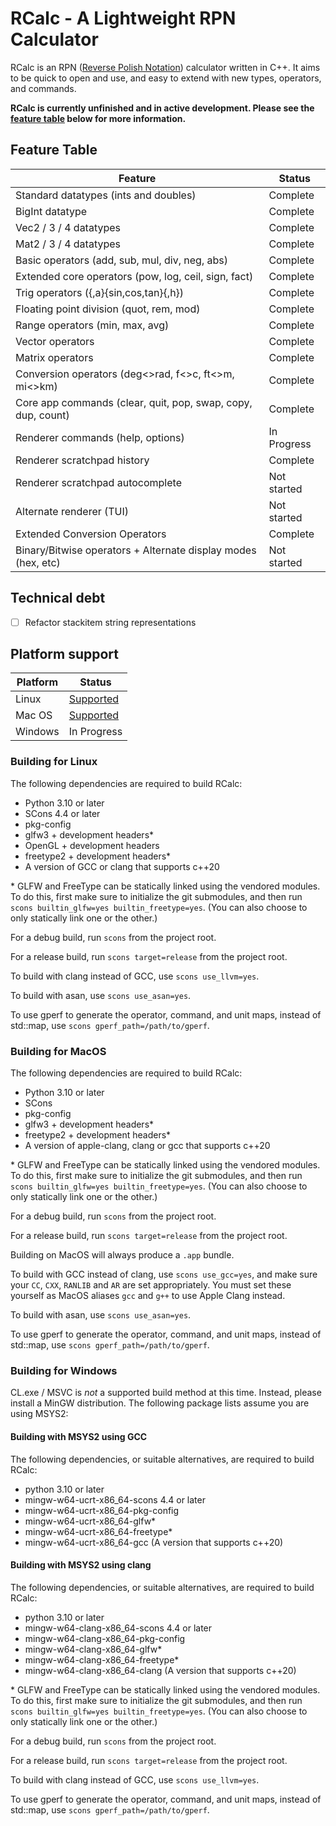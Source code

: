 # RCalc - A Lightweight RPN Calculator

RCalc is an RPN ([Reverse Polish Notation](https://en.wikipedia.org/wiki/Reverse_Polish_notation)) calculator written in C++.
It aims to be quick to open and use, and easy to extend with new types, operators, and commands.

**RCalc is currently unfinished and in active development. Please see the [feature table](#feature-table) below for more information.**


## Feature Table

| Feature                                                       | Status            |
| -------                                                       | ------            |
| Standard datatypes (ints and doubles)                         | Complete          |
| BigInt datatype                                               | Complete          |
| Vec2 / 3 / 4 datatypes                                        | Complete          |
| Mat2 / 3 / 4 datatypes                                        | Complete          |
| Basic operators (add, sub, mul, div, neg, abs)                | Complete          |
| Extended core operators (pow, log, ceil, sign, fact)          | Complete          |
| Trig operators ({,a}{sin,cos,tan}{,h})                        | Complete          |
| Floating point division (quot, rem, mod)                      | Complete          |
| Range operators (min, max, avg)                               | Complete          |
| Vector operators                                              | Complete          |
| Matrix operators                                              | Complete          |
| Conversion operators (deg<>rad, f<>c, ft<>m, mi<>km)          | Complete          |
| Core app commands (clear, quit, pop, swap, copy, dup, count)  | Complete          |
| Renderer commands (help, options)                             | In Progress       |
| Renderer scratchpad history                                   | Complete          |
| Renderer scratchpad autocomplete                              | Not started       |
| Alternate renderer (TUI)                                      | Not started       |
| Extended Conversion Operators                                 | Complete          |
| Binary/Bitwise operators + Alternate display modes (hex, etc) | Not started       |


## Technical debt
 - [ ] Refactor stackitem string representations


## Platform support

| Platform  | Status                            |
| --------  | ------                            |
| Linux     | [Supported](#building-for-linux)  |
| Mac OS    | [Supported](#building-for-macos)  |
| Windows   | In Progress                       |


### Building for Linux

The following dependencies are required to build RCalc:

 - Python 3.10 or later
 - SCons 4.4 or later
 - pkg-config
 - glfw3 + development headers*
 - OpenGL + development headers
 - freetype2 + development headers*
 - A version of GCC or clang that supports c++20

\* GLFW and FreeType can be statically linked using the vendored modules.
To do this, first make sure to initialize the git submodules, and then
run `scons builtin_glfw=yes builtin_freetype=yes`.
(You can also choose to only statically link one or the other.)

For a debug build, run `scons` from the project root.

For a release build, run `scons target=release` from the project root.

To build with clang instead of GCC, use `scons use_llvm=yes`.

To build with asan, use `scons use_asan=yes`.

To use gperf to generate the operator, command, and unit maps, instead of std::map, use `scons gperf_path=/path/to/gperf`.


### Building for MacOS

The following dependencies are required to build RCalc:

 - Python 3.10 or later
 - SCons
 - pkg-config
 - glfw3 + development headers*
 - freetype2 + development headers*
 - A version of apple-clang, clang or gcc that supports c++20

\* GLFW and FreeType can be statically linked using the vendored modules.
To do this, first make sure to initialize the git submodules, and then
run `scons builtin_glfw=yes builtin_freetype=yes`.
(You can also choose to only statically link one or the other.)

For a debug build, run `scons` from the project root.

For a release build, run `scons target=release` from the project root.

Building on MacOS will always produce a `.app` bundle.

To build with GCC instead of clang, use `scons use_gcc=yes`, and make sure your `CC`, `CXX`, `RANLIB` and `AR` are set appropriately.
You must set these yourself as MacOS aliases `gcc` and `g++` to use Apple Clang instead.

To build with asan, use `scons use_asan=yes`.

To use gperf to generate the operator, command, and unit maps, instead of std::map, use `scons gperf_path=/path/to/gperf`.


### Building for Windows

CL.exe / MSVC is *not* a supported build method at this time. Instead, please install a MinGW distribution.
The following package lists assume you are using MSYS2:

#### Building with MSYS2 using GCC

The following dependencies, or suitable alternatives, are required to build RCalc:

- python 3.10 or later
- mingw-w64-ucrt-x86_64-scons 4.4 or later
- mingw-w64-ucrt-x86_64-pkg-config
- mingw-w64-ucrt-x86_64-glfw*
- mingw-w64-ucrt-x86_64-freetype*
- mingw-w64-ucrt-x86_64-gcc (A version that supports c++20)

#### Building with MSYS2 using clang

The following dependencies, or suitable alternatives, are required to build RCalc:

- python 3.10 or later
- mingw-w64-clang-x86_64-scons 4.4 or later
- mingw-w64-clang-x86_64-pkg-config
- mingw-w64-clang-x86_64-glfw*
- mingw-w64-clang-x86_64-freetype*
- mingw-w64-clang-x86_64-clang (A version that supports c++20)


\* GLFW and FreeType can be statically linked using the vendored modules.
To do this, first make sure to initialize the git submodules, and then
run `scons builtin_glfw=yes builtin_freetype=yes`.
(You can also choose to only statically link one or the other.)

For a debug build, run `scons` from the project root.

For a release build, run `scons target=release` from the project root.

To build with clang instead of GCC, use `scons use_llvm=yes`.

To use gperf to generate the operator, command, and unit maps, instead of std::map, use `scons gperf_path=/path/to/gperf`.